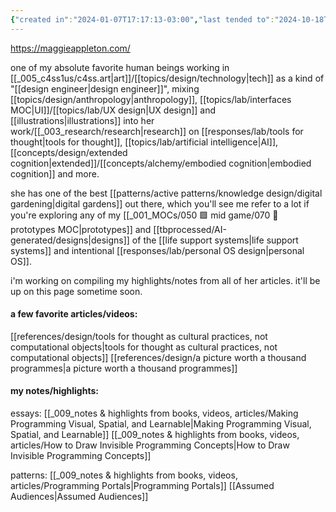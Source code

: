 ```yaml
---
{"created in":"2024-01-07T17:17:13-03:00","last tended to":"2024-10-18T14:01:05-03:00","relevancescore":93,"tags":["top3","person","knowledgemanagement","interfacedesign","research","userexperience","lab","knowledgedesign","illustration","🌱"],"dg-publish":true,"aliases":["maggie"],"notestage":["🌱"],"created":"2024-01-07T17:17:13.689-03:00","updated":"2025-04-05T14:55:05.375-03:00","permalink":"/people/references/lab/maggie-appleton/","dgPassFrontmatter":true}
---
```


https://maggieappleton.com/

one of my absolute favorite human beings working in [[_005_c4ss1us/c4ss.art\|art]]/[[topics/design/technology\|tech]] as a kind of "[[design engineer\|design engineer]]", mixing [[topics/design/anthropology\|anthropology]], [[topics/lab/interfaces MOC\|UI]]/[[topics/lab/UX design\|UX design]] and [[illustrations\|illustrations]] into her work/[[_003_research/research\|research]] on [[responses/lab/tools for thought\|tools for thought]], [[topics/lab/artificial intelligence\|AI]], [[concepts/design/extended cognition\|extended]]/[[concepts/alchemy/embodied cognition\|embodied cognition]] and more.

she has one of the best [[patterns/active patterns/knowledge design/digital gardening\|digital gardens]] out there, which you'll see me refer to a lot if you're exploring any of my [[_001_MOCs/050 🟩 mid game/070 🔩 prototypes MOC\|prototypes]] and [[tbprocessed/AI-generated/designs\|designs]] of the [[life support systems\|life support systems]] and intentional [[responses/lab/personal OS design\|personal OS]].

i'm working on compiling my highlights/notes from all of her articles. it'll be up on this page sometime soon.

#### a few favorite articles/videos:

[[references/design/tools for thought as cultural practices, not computational objects\|tools for thought as cultural practices, not computational objects]]
[[references/design/a picture worth a thousand programmes\|a picture worth a thousand programmes]]

#### my notes/highlights:

essays:
[[_009_notes & highlights from books, videos, articles/Making Programming Visual, Spatial, and Learnable\|Making Programming Visual, Spatial, and Learnable]]
[[_009_notes & highlights from books, videos, articles/How to Draw Invisible Programming Concepts\|How to Draw Invisible Programming Concepts]]

patterns:
[[_009_notes & highlights from books, videos, articles/Programming Portals\|Programming Portals]]
[[Assumed Audiences\|Assumed Audiences]]